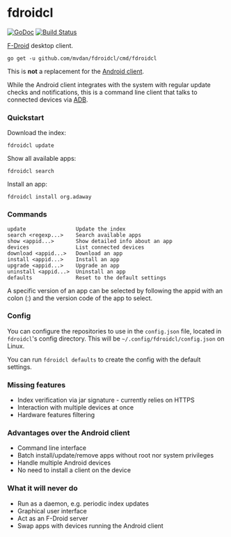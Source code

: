# fdroidcl

[![GoDoc](https://godoc.org/github.com/mvdan/fdroidcl?status.svg)](https://godoc.org/github.com/mvdan/fdroidcl)
[![Build Status](https://travis-ci.org/mvdan/fdroidcl.svg?branch=master)](https://travis-ci.org/mvdan/fdroidcl)

[F-Droid](https://f-droid.org/) desktop client.

	go get -u github.com/mvdan/fdroidcl/cmd/fdroidcl

This is **not** a replacement for the [Android client](https://gitlab.com/fdroid/fdroidclient).

While the Android client integrates with the system with regular update checks
and notifications, this is a command line client that talks to connected
devices via [ADB](https://developer.android.com/tools/help/adb.html).

### Quickstart

Download the index:

	fdroidcl update

Show all available apps:

	fdroidcl search

Install an app:

	fdroidcl install org.adaway

### Commands

	update                Update the index
	search <regexp...>    Search available apps
	show <appid...>       Show detailed info about an app
	devices               List connected devices
	download <appid...>   Download an app
	install <appid...>    Install an app
	upgrade <appid...>    Upgrade an app
	uninstall <appid...>  Uninstall an app
	defaults              Reset to the default settings

  A specific version of an app can be selected by following the appid with an colon (:) and the version code of the app to select.

### Config

You can configure the repositories to use in the `config.json` file,
located in `fdroidcl`'s config directory. This will be
`~/.config/fdroidcl/config.json` on Linux.

You can run `fdroidcl defaults` to create the config with the default
settings.

### Missing features

 * Index verification via jar signature - currently relies on HTTPS
 * Interaction with multiple devices at once
 * Hardware features filtering

### Advantages over the Android client

 * Command line interface
 * Batch install/update/remove apps without root nor system privileges
 * Handle multiple Android devices
 * No need to install a client on the device

### What it will never do

 * Run as a daemon, e.g. periodic index updates
 * Graphical user interface
 * Act as an F-Droid server
 * Swap apps with devices running the Android client
